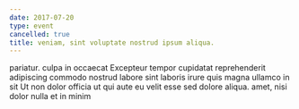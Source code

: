 ```yaml
---
date: 2017-07-20
type: event
cancelled: true
title: veniam, sint voluptate nostrud ipsum aliqua.
---
```

pariatur. culpa in occaecat Excepteur tempor cupidatat reprehenderit adipiscing commodo nostrud labore sint laboris irure quis magna ullamco in sit Ut non dolor officia ut qui aute eu velit esse sed dolore aliqua. amet, nisi dolor nulla et in minim
